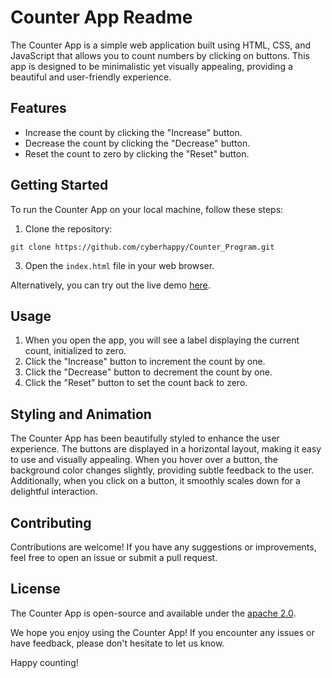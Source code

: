 # Counter App Readme
The Counter App is a simple web application built using HTML, CSS, and JavaScript that allows you to count numbers by clicking on buttons. This app is designed to be minimalistic yet visually appealing, providing a beautiful and user-friendly experience.

## Features

- Increase the count by clicking the "Increase" button.
- Decrease the count by clicking the "Decrease" button.
- Reset the count to zero by clicking the "Reset" button.

## Getting Started

To run the Counter App on your local machine, follow these steps:

1. Clone the repository:
<pre><code>git clone https://github.com/cyberhappy/Counter_Program.git
</code></pre>
3. Open the `index.html` file in your web browser.

Alternatively, you can try out the live demo [here](https://simple-counter-program.netlify.app/).

## Usage

1. When you open the app, you will see a label displaying the current count, initialized to zero.
2. Click the "Increase" button to increment the count by one.
3. Click the "Decrease" button to decrement the count by one.
4. Click the "Reset" button to set the count back to zero.

## Styling and Animation

The Counter App has been beautifully styled to enhance the user experience. The buttons are displayed in a horizontal layout, making it easy to use and visually appealing. When you hover over a button, the background color changes slightly, providing subtle feedback to the user. Additionally, when you click on a button, it smoothly scales down for a delightful interaction.
## Contributing

Contributions are welcome! If you have any suggestions or improvements, feel free to open an issue or submit a pull request.

## License

The Counter App is open-source and available under the [apache 2.0](LICENSE).

We hope you enjoy using the Counter App! If you encounter any issues or have feedback, please don't hesitate to let us know.

Happy counting!
